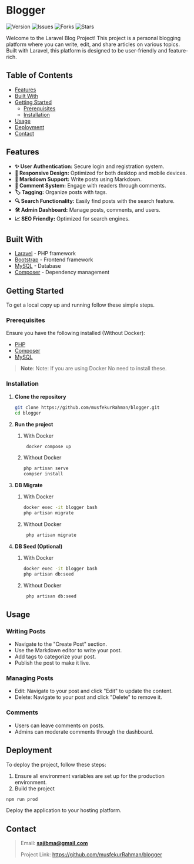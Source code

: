 # Blogger


![Version](https://img.shields.io/badge/version-1.0.0-blue)
![Issues](https://img.shields.io/github/issues/musfekurRahman/blogger)
![Forks](https://img.shields.io/github/forks/musfekurRahman/blogger)
![Stars](https://img.shields.io/github/stars/musfekurRahman/blogger)

Welcome to the Laravel Blog Project! This project is a personal blogging platform where you can write, edit, and share articles on various topics. Built with Laravel, this platform is designed to be user-friendly and feature-rich.

## Table of Contents

- [Features](#features)
- [Built With](#built-with)
- [Getting Started](#getting-started)
    - [Prerequisites](#prerequisites)
    - [Installation](#installation)
- [Usage](#usage)
- [Deployment](#deployment)
- [Contact](#contact)


## Features

- **✨ User Authentication:** Secure login and registration system.
- **📱 Responsive Design:** Optimized for both desktop and mobile devices.
- **📝 Markdown Support:** Write posts using Markdown.
- **💬 Comment System:** Engage with readers through comments.
- **🏷️ Tagging:** Organize posts with tags.
- **🔍 Search Functionality:** Easily find posts with the search feature.
- **🛠️ Admin Dashboard:** Manage posts, comments, and users.
- **📈 SEO Friendly:** Optimized for search engines.


## Built With

- [Laravel](https://laravel.com/) - PHP framework
- [Bootstrap](https://getbootstrap.com/) - Frontend framework
- [MySQL](https://www.mysql.com/) - Database
- [Composer](https://getcomposer.org/) - Dependency management

## Getting Started

To get a local copy up and running follow these simple steps.

### Prerequisites

Ensure you have the following installed (Without Docker):
- [PHP](https://www.php.net/)
- [Composer](https://getcomposer.org/)
- [MySQL](https://www.mysql.com/)
> __Note__:
> Note: If you are using Docker No need to install these.

### Installation

1. **Clone the repository**
   ```bash
   git clone https://github.com/musfekurRahman/blogger.git
   cd blogger
   ```
2. **Run the project**
   1. With Docker
        ```bash 
         docker compose up
       ```
   2. Without Docker
      ```bash
      php artisan serve
      compser install
       ```
       
3. **DB Migrate**
    1. With Docker
       ```bash 
       docker exec -it blogger bash
       php artisan migrate 
       ```
    2. Without Docker
       ```bash
        php artisan migrate
       ```
4. **DB Seed (Optional)**
    1. With Docker
       ```bash 
       docker exec -it blogger bash
       php artisan db:seed 
       ```
    2. Without Docker
       ```bash
        php artisan db:seed
       ```
## Usage

### Writing Posts
- Navigate to the "Create Post" section.
- Use the Markdown editor to write your post.
- Add tags to categorize your post.
- Publish the post to make it live.
### Managing Posts
- Edit: Navigate to your post and click "Edit" to update the content.
- Delete: Navigate to your post and click "Delete" to remove it.
### Comments
- Users can leave comments on posts.
- Admins can moderate comments through the dashboard.

## Deployment
To deploy the project, follow these steps:

1. Ensure all environment variables are set up for the production environment.
2. Build the project
 ```bash
npm run prod
 ```
Deploy the application to your hosting platform.

## Contact
> Email: **sajibma@gmail.com**
> 
> Project Link: https://github.com/musfekurRahman/blogger

